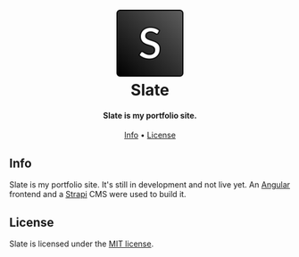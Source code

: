 <h1 align="center">
  <br>
  <a href="https://github.com/Noorts/Slate"><img src="frontend/src/assets/img/SlateLogo.svg" width="120" height="120" alt="Slate Logo"></a>
  <br>
  Slate
  <br>
</h1>
<h4 align="center">
  Slate is my portfolio site.
</h4>
<p align="center">
  <a href="#info">Info</a> •
  <a href="#license">License</a>
</p>

## Info
Slate is my portfolio site. It's still in development and not live yet. An [Angular](https://angular.io/) frontend and a [Strapi](https://strapi.io/) CMS were used to build it.

## License
Slate is licensed under the [MIT license](LICENSE.md).
